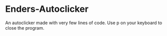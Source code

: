 # Enders-Autoclicker
An autoclicker made with very few lines of code.
Use p on your keyboard to close the program.
